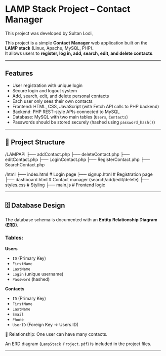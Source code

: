 # LAMP Stack Project – Contact Manager

This project was developed by Sultan Lodi, 


This project is a simple **Contact Manager** web application built on the **LAMP stack** (Linux, Apache, MySQL, PHP).  
It allows users to **register, log in, add, search, edit, and delete contacts**.  

---

## Features
- User registration with unique login
- Secure login and logout system
- Add, search, edit, and delete personal contacts
- Each user only sees their own contacts
- Frontend: HTML, CSS, JavaScript (with Fetch API calls to PHP backend)
- Backend: PHP REST-style APIs connected to MySQL
- Database: MySQL with two main tables (`Users`, `Contacts`)
- Passwords should be stored securely (hashed using `password_hash()`)

---

## 📂 Project Structure
/LAMPAPI
├── addContact.php
├── deleteContact.php
├── editContact.php
├── LoginContact.php
├── RegisterContact.php
├── SearchContact.php

/html
├── index.html # Login page
├── signup.html # Registration page
├── dashboard.html # Contact manager (search/add/edit/delete)
├── styles.css # Styling
├── main.js # Frontend logic



---

## 🗄️ Database Design
The database schema is documented with an **Entity Relationship Diagram (ERD)**.  

### Tables:
**Users**
- `ID` (Primary Key)
- `FirstName`
- `LastName`
- `Login` (unique username)
- `Password` (hashed)

**Contacts**
- `ID` (Primary Key)
- `FirstName`
- `LastName`
- `Email`
- `Phone`
- `UserID` (Foreign Key → Users.ID)

📌 Relationship: One user can have many contacts.

An ERD diagram (`LampStack Project.pdf`) is included in the project files.

---
